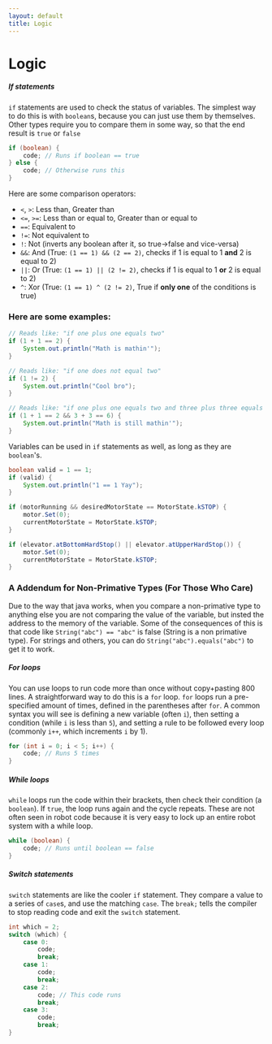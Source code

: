 ```yaml
---
layout: default
title: Logic
---
```

# Logic
##### If statements
`if` statements are used to check the status of variables. The simplest way to do this is with `boolean`s, because you can just use them by themselves. Other types require you to compare them in some way, so that the end result is `true` or `false`
```java
if (boolean) {
    code; // Runs if boolean == true
} else {
    code; // Otherwise runs this
}
```
Here are some comparison operators:
 - `<`, `>`: Less than, Greater than
 - `<=`, `>=`: Less than or equal to, Greater than or equal to
 - `==`: Equivalent to
 - `!=`: Not equivalent to
 - `!`: Not (inverts any boolean after it, so true->false and vice-versa)
 - `&&`: And (True: `(1 == 1) && (2 == 2)`, checks if 1 is equal to 1 **and** 2 is equal to 2)
 - `||`: Or (True: `(1 == 1) || (2 != 2)`, checks if 1 is equal to 1 **or** 2 is equal to 2)
 - `^`: Xor (True: `(1 == 1) ^ (2 != 2)`, True if **only one** of the conditions is true)

### Here are some examples:
```java
// Reads like: "if one plus one equals two"
if (1 + 1 == 2) {
    System.out.println("Math is mathin'");
}

// Reads like: "if one does not equal two"
if (1 != 2) {
    System.out.println("Cool bro");
}

// Reads like: "if one plus one equals two and three plus three equals six"
if (1 + 1 == 2 && 3 + 3 == 6) {
    System.out.println("Math is still mathin'");
}
```

Variables can be used in `if` statements as well, as long as they are `boolean`'s.

```java
boolean valid = 1 == 1;
if (valid) {
    System.out.println("1 == 1 Yay");
}
```
```java
if (motorRunning && desiredMotorState == MotorState.kSTOP) {
    motor.Set(0);
    currentMotorState = MotorState.kSTOP;
}
```
```java
if (elevator.atBottomHardStop() || elevator.atUpperHardStop()) {
    motor.Set(0);
    currentMotorState = MotorState.kSTOP;
}
```
### A Addendum for Non-Primative Types (For Those Who Care)
Due to the way that java works, when you compare a non-primative type to anything else you are not comparing the value of the variable, but insted the address to the memory of the variable. Some of the consequences of this is that code like `String("abc") == "abc"` is false (String is a non primative type). For strings and others, you can do `String("abc").equals("abc")` to get it to work.
##### For loops
You can use loops to run code more than once without copy+pasting 800 lines. A straightforward way to do this is a `for` loop. `for` loops run a pre-specified amount of times, defined in the parentheses after `for`. A common syntax you will see is defining a new variable (often `i`), then setting a condition (while `i` is less than `5`), and setting a rule to be followed every loop (commonly `i++`, which increments `i` by 1).

```java
for (int i = 0; i < 5; i++) {
    code; // Runs 5 times
}
```

##### While loops
`while` loops run the code within their brackets, then check their condition (a `boolean`). If `true`, the loop runs again and the cycle repeats. These are not often seen in robot code because it is very easy to lock up an entire robot system with a while loop.

```java
while (boolean) {
    code; // Runs until boolean == false
}
```

##### Switch statements
`switch` statements are like the cooler `if` statement. They compare a value to a series of `case`s, and use the matching `case`. The `break;` tells the compiler to stop reading code and exit the `switch` statement.

```java
int which = 2;
switch (which) {
    case 0:
        code;
        break;
    case 1:
        code;
        break;
    case 2:
        code; // This code runs
        break;
    case 3:
        code;
        break;
}
```
